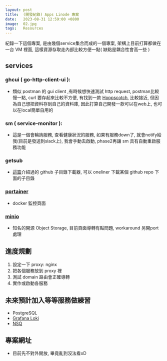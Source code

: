 ```yaml
---
layout: post
title:  (開發紀錄) Apps Linode 專案
date:   2023-08-31 12:59:00 +0800
image:  02.jpg
tags:   Resources
---
```


紀錄一下這個專案, 是由幾個service集合而成的一個專案, 架構上目前打算都做在一台 VM 裡面, 這樣資源存取走內部比較方便一點( 缺點是耦合性會高一些 )

## services
### ghcui ( go-http-client-ui ):
- 類似 postman 的 gui client ,有時候想快速測試 http request, postman比較慢一點, curl 要存起來比較不方便, 有找到一款 [Hoppscotch](https://github.com/hoppscotch/hoppscotch), 比較接近, 但因為自己想把資料存到自己的資料庫, 因此打算自己開發一款可以在web上, 也可以在local簡單自用的
### sm ( service-monitor ):
- 這是一個會輪詢服務, 查看健康狀況的服務, 如果有服務down了, 就會notify給我(目前是發送到slack上), 我會手動去啟動, phase2再讓 sm 具有自動重啟服務功能 
### getsub
- [這篇](https://cbot918.github.io/webblog/2023/08/29/getsub-service/)介紹過的 github 子目錄下載器, 可以 oneliner 下載某個 github repo 下面的子目錄

### [portainer](https://github.com/portainer/portainer)
- docker 監控頁面
### [minio](https://github.com/minio/minio)
- 知名的開源 Object Storage, 目前頁面導轉有點問題, workaround 另開port處理

## 進度規劃
1. 設定一下 proxy: nginx
2. 把各個服務放到 proxy 裡
3. 測試 domain 路由會正確導轉
4. 實作或啟動各服務

## 未來預計加入等等服務做練習
- PostgreSQL
- [Grafana Loki](https://grafana.com/docs/loki/latest/installation/)
- [NSQ](https://github.com/nsqio/nsq)

## 專案網址
- 目前先不對外開放, 畢竟亂到沒法看xD